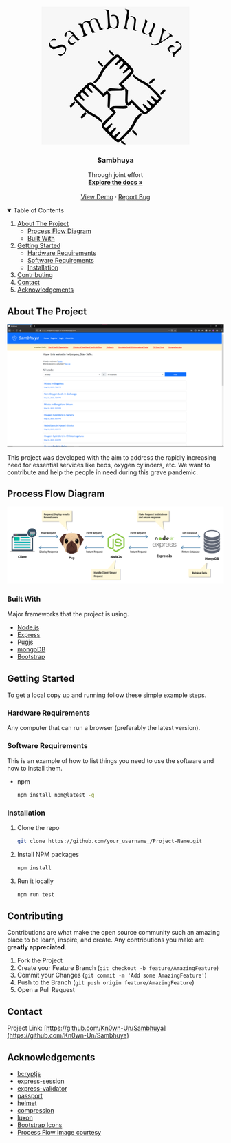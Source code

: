 <br />
<p align="center">
  <a href="https://github.com/Kn0wn-Un/Sambhuya">
    <img src="images/logo.jpeg" alt="Logo">
  </a>

  <h3 align="center">Sambhuya</h3>

  <p align="center">
    Through joint effort
    <br />
    <a href="https://github.com/Kn0wn-Un/Sambhuya"><strong>Explore the docs »</strong></a>
    <br />
    <br />
    <a href="https://whispering-bayou-87828.herokuapp.com/" target="_blank">View Demo</a>
    ·
    <a href="https://github.com/Kn0wn-Un/Sambhuya/issues">Report Bug</a>
  </p>
</p>

<details open="open">
  <summary>Table of Contents</summary>
  <ol>
    <li>
      <a href="#about-the-project">About The Project</a>
      <ul>
        <li><a href="#process-flow-diagram">Process Flow Diagram</a></li>
        <li><a href="#built-with">Built With</a></li>
      </ul>
    </li>
    <li>
      <a href="#getting-started">Getting Started</a>
      <ul>
        <li><a href="#hardware-requirements">Hardware Requirements</a></li>
        <li><a href="#software-requirements">Software Requirements</a></li>
        <li><a href="#installation">Installation</a></li>
      </ul>
    </li>
    <li><a href="#contributing">Contributing</a></li>
    <li><a href="#contact">Contact</a></li>
    <li><a href="#acknowledgements">Acknowledgements</a></li>
  </ol>
</details>

## About The Project

[![Sambhuya][product-screenshot]](https://whispering-bayou-87828.herokuapp.com/)

This project was developed with the aim to address the rapidly increasing need for essential services like beds, oxygen cylinders, etc. We want to contribute and help the people in need during this grave pandemic.

## Process Flow Diagram

[![Process Flow Diagram][process-diagram]](https://whispering-bayou-87828.herokuapp.com/)

### Built With

Major frameworks that the project is using.

-   [Node.js](https://nodejs.org/en/)
-   [Express](https://expressjs.com/)
-   [Pugjs](https://pugjs.org/api/getting-started.html)
-   [mongoDB](https://www.mongodb.com/)
-   [Bootstrap](https://getbootstrap.com/)

## Getting Started

To get a local copy up and running follow these simple example steps.

### Hardware Requirements

Any computer that can run a browser (preferably the latest version).

### Software Requirements

This is an example of how to list things you need to use the software and how to install them.

-   npm
    ```sh
    npm install npm@latest -g
    ```

### Installation

1. Clone the repo
    ```sh
    git clone https://github.com/your_username_/Project-Name.git
    ```
2. Install NPM packages
    ```sh
    npm install
    ```
3. Run it locally
    ```sh
    npm run test
    ```

## Contributing

Contributions are what make the open source community such an amazing place to be learn, inspire, and create. Any contributions you make are **greatly appreciated**.

1. Fork the Project
2. Create your Feature Branch (`git checkout -b feature/AmazingFeature`)
3. Commit your Changes (`git commit -m 'Add some AmazingFeature'`)
4. Push to the Branch (`git push origin feature/AmazingFeature`)
5. Open a Pull Request

## Contact

Project Link: [https://github.com/Kn0wn-Un/Sambhuya](https://github.com/Kn0wn-Un/Sambhuya)

## Acknowledgements

-   [bcryptjs](https://www.npmjs.com/package/bcryptjs)
-   [express-session](https://www.npmjs.com/package/express-session)
-   [express-validator](https://express-validator.github.io/)
-   [passport](http://www.passportjs.org/)
-   [helmet](https://helmetjs.github.io/)
-   [compression](https://www.npmjs.com/package/compression)
-   [luxon](https://www.npmjs.com/package/luxon)
-   [Bootstrap Icons](https://icons.getbootstrap.com/)
-   [Process Flow image courtesy](www.simform.com)

[product-screenshot]: images/screenshot.png
[process-diagram]: images/processflow.png

